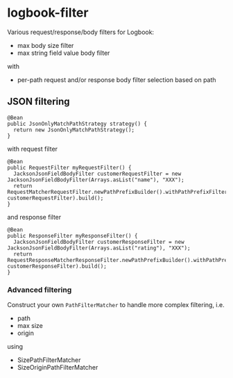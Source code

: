 # logbook-filter
Various request/response/body filters for Logbook:

 * max body size filter
 * max string field value body filter

with

 * per-path request and/or response body filter selection based on path

## JSON filtering

```
@Bean
public JsonOnlyMatchPathStrategy strategy() {
  return new JsonOnlyMatchPathStrategy();
}
```

with request filter

```
@Bean
public RequestFilter myRequestFilter() {
  JacksonJsonFieldBodyFilter customerRequestFilter = new JacksonJsonFieldBodyFilter(Arrays.asList("name"), "XXX");
  return RequestMatcherRequestFilter.newPathPrefixBuilder().withPathPrefixFilter("/api/customer", customerRequestFilter).build();
}
```

and response filter

```
@Bean
public ResponseFilter myResponseFilter() {
  JacksonJsonFieldBodyFilter customerResponseFilter = new JacksonJsonFieldBodyFilter(Arrays.asList("rating"), "XXX");
  return RequestResponseMatcherResponseFilter.newPathPrefixBuilder().withPathPrefixFilter("/api/customer", customerResponseFilter).build();
}
```

### Advanced filtering
Construct your own `PathFilterMatcher` to handle more complex filtering, i.e.

 * path 
 * max size
 * origin

using 

 * SizePathFilterMatcher
 * SizeOriginPathFilterMatcher

